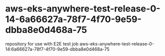 # aws-eks-anywhere-test-release-0-14-6a66627a-78f7-4f70-9e59-dbba8e0d468a-75
repository for use with E2E test job aws-eks-anywhere-test-release-0-14:6a66627a-78f7-4f70-9e59-dbba8e0d468a-75
